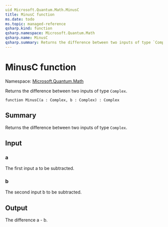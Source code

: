 ```yaml
---
uid Microsoft.Quantum.Math.MinusC
title: MinusC function
ms.date: todo
ms.topic: managed-reference
qsharp.kind: function
qsharp.namespace: Microsoft.Quantum.Math
qsharp.name: MinusC
qsharp.summary: Returns the difference between two inputs of type `Complex`.
---
```


# MinusC function

Namespace: [Microsoft.Quantum.Math](xref:Microsoft.Quantum.Math)

Returns the difference between two inputs of type `Complex`.
```qsharp
function MinusC(a : Complex, b : Complex) : Complex
```

## Summary
Returns the difference between two inputs of type `Complex`.

## Input
### a
The first input a to be subtracted.
### b
The second input b to be subtracted.

## Output
The difference a - b.
